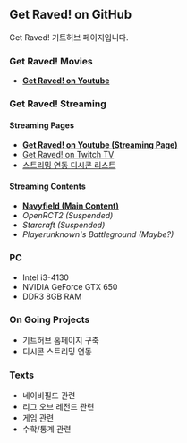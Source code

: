 ## Get Raved! on GitHub

Get Raved! 기트허브 페이지입니다.
  
  
  
  
### Get Raved! Movies

* [**Get Raved! on Youtube**](https://www.youtube.com/channel/UCddjChClpRKImlG8fepmypA)
  
  
  
  
### Get Raved! Streaming

#### Streaming Pages
* [**Get Raved! on Youtube (Streaming Page)**](https://www.youtube.com/channel/UCddjChClpRKImlG8fepmypA/live)
* [Get Raved! on Twitch TV](https://go.twitch.tv/trollingrave)
* [스트리밍 연동 디시콘 리스트](https://gist.githubusercontent.com/Get-Raved/57fbde60b5e19fcb31406d9cc0dc8600/raw/dccon_list.json)

#### Streaming Contents
* [**Navyfield (Main Content)**](http://navyfield.co.kr/main.asp)
* _OpenRCT2 (Suspended)_
* _Starcraft (Suspended)_
* _Playerunknown's Battleground (Maybe?)_
  
  
  
  
### PC

* Intel i3-4130
* NVIDIA GeForce GTX 650
* DDR3 8GB RAM
  
  
  
  
### On Going Projects

* 기트허브 홈페이지 구축
* 디시콘 스트리밍 연동
  
  
  
  
### Texts

* 네이비필드 관련
* 리그 오브 레전드 관련
* 게임 관련
* 수학/통계 관련
